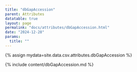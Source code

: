 ```yaml
---
title: "dbGapAccession"
parent: Attributes
datatable: true
layout: page
permalink: "docs/attributes/dbGapAccession.html"
date: "2024-12-28"
params:
  title: ""
---
```

{% assign mydata=site.data.csv.attributes.dbGapAccession %} 

{% include content/dbGapAccession.md %}
